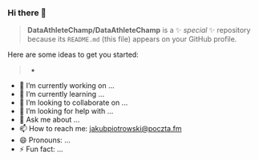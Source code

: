 ### Hi there 👋
> [//]: #
**DataAthleteChamp/DataAthleteChamp** is a ✨ _special_ ✨ repository because its `README.md` (this file) appears on your GitHub profile.

Here are some ideas to get you started:
>*
- 🔭 I’m currently working on ...
- 🌱 I’m currently learning ...
- 👯 I’m looking to collaborate on ...
- 🤔 I’m looking for help with ...
- 💬 Ask me about ...
- 📫 How to reach me: jakubpiotrowski@poczta.fm
- 😄 Pronouns: ...
- ⚡ Fun fact: ...

